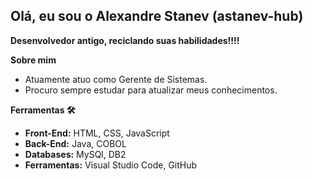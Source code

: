 ## Olá, eu sou o Alexandre Stanev (astanev-hub)

**Desenvolvedor antigo, reciclando suas habilidades!!!!**

**Sobre mim**

*  Atuamente atuo como Gerente de Sistemas.
*  Procuro sempre estudar para atualizar meus conhecimentos.

**Ferramentas 🛠️**

* **Front-End:** HTML, CSS, JavaScript
* **Back-End:** Java, COBOL
* **Databases:** MySQl, DB2
* **Ferramentas:** Visual Studio Code, GitHub
